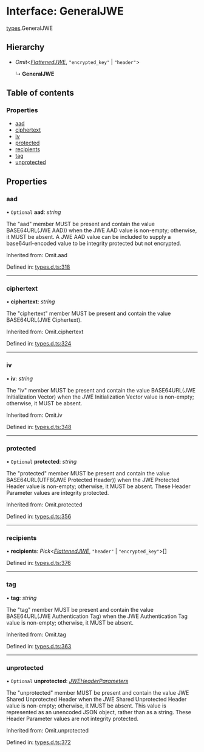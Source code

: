 # Interface: GeneralJWE

[types](../modules/types.md).GeneralJWE

## Hierarchy

- *Omit*<[*FlattenedJWE*](types.flattenedjwe.md), ``"encrypted_key"`` \| ``"header"``\>

  ↳ **GeneralJWE**

## Table of contents

### Properties

- [aad](types.generaljwe.md#aad)
- [ciphertext](types.generaljwe.md#ciphertext)
- [iv](types.generaljwe.md#iv)
- [protected](types.generaljwe.md#protected)
- [recipients](types.generaljwe.md#recipients)
- [tag](types.generaljwe.md#tag)
- [unprotected](types.generaljwe.md#unprotected)

## Properties

### aad

• `Optional` **aad**: *string*

The "aad" member MUST be present and contain the value
BASE64URL(JWE AAD)) when the JWE AAD value is non-empty;
otherwise, it MUST be absent.  A JWE AAD value can be included to
supply a base64url-encoded value to be integrity protected but not
encrypted.

Inherited from: Omit.aad

Defined in: [types.d.ts:318](https://github.com/panva/jose/blob/v3.12.0/src/types.d.ts#L318)

___

### ciphertext

• **ciphertext**: *string*

The "ciphertext" member MUST be present and contain the value
BASE64URL(JWE Ciphertext).

Inherited from: Omit.ciphertext

Defined in: [types.d.ts:324](https://github.com/panva/jose/blob/v3.12.0/src/types.d.ts#L324)

___

### iv

• **iv**: *string*

The "iv" member MUST be present and contain the value
BASE64URL(JWE Initialization Vector) when the JWE Initialization
Vector value is non-empty; otherwise, it MUST be absent.

Inherited from: Omit.iv

Defined in: [types.d.ts:348](https://github.com/panva/jose/blob/v3.12.0/src/types.d.ts#L348)

___

### protected

• `Optional` **protected**: *string*

The "protected" member MUST be present and contain the value
BASE64URL(UTF8(JWE Protected Header)) when the JWE Protected
Header value is non-empty; otherwise, it MUST be absent.  These
Header Parameter values are integrity protected.

Inherited from: Omit.protected

Defined in: [types.d.ts:356](https://github.com/panva/jose/blob/v3.12.0/src/types.d.ts#L356)

___

### recipients

• **recipients**: *Pick*<[*FlattenedJWE*](types.flattenedjwe.md), ``"header"`` \| ``"encrypted_key"``\>[]

Defined in: [types.d.ts:376](https://github.com/panva/jose/blob/v3.12.0/src/types.d.ts#L376)

___

### tag

• **tag**: *string*

The "tag" member MUST be present and contain the value
BASE64URL(JWE Authentication Tag) when the JWE Authentication Tag
value is non-empty; otherwise, it MUST be absent.

Inherited from: Omit.tag

Defined in: [types.d.ts:363](https://github.com/panva/jose/blob/v3.12.0/src/types.d.ts#L363)

___

### unprotected

• `Optional` **unprotected**: [*JWEHeaderParameters*](types.jweheaderparameters.md)

The "unprotected" member MUST be present and contain the value JWE
Shared Unprotected Header when the JWE Shared Unprotected Header
value is non-empty; otherwise, it MUST be absent.  This value is
represented as an unencoded JSON object, rather than as a string.
These Header Parameter values are not integrity protected.

Inherited from: Omit.unprotected

Defined in: [types.d.ts:372](https://github.com/panva/jose/blob/v3.12.0/src/types.d.ts#L372)
